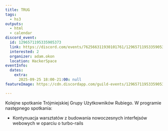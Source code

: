 ```yaml
---
title: TRUG
tags:
  - hs3
outputs:
  - html
  - calendar
discord_event:
  id: 1296571195335905373
  link: https://discord.com/events/762566311930101761/1296571195335905373
  interested: 2
  organizer: adam.okon
  location: HackerSpace
eventInfo:
  dates:
    extra:
      2025-09-25 18:00-21:00: null
featureImage: https://cdn.discordapp.com/guild-events/1296571195335905373/dcb0e54eec4ec23242c1d77136e30933.png?size=1024

---
```


Kolejne spotkanie Trójmiejskiej Grupy Użytkowników Rubiego. W programie następnego spotkania:

* Kontynuacja warsztatów z budowania nowoczesnych interfejsów webowych w oparciu o turbo-rails
